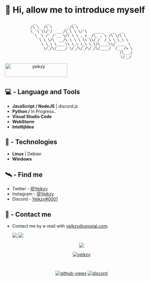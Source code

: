 # 👋 Hi, allow me to introduce myself
<div align="center">

```     
 __    __          __                          
/\ \  /\ \      __/\ \                         
\ `\`\\/'/  __ /\_\ \ \/'\   ____    __  __    
 `\ `\ /' /'__`\/\ \ \ , <  /\_ ,`\ /\ \/\ \   
   `\ \ \/\  __/\ \ \ \ \\`\\/_/  /_\ \ \_\ \  
     \ \_\ \____\\ \_\ \_\ \_\/\____\\/`____ \ 
      \/_/\/____/ \/_/\/_/\/_/\/____/ `/___/> \
                                         /\___/
                                         \/__/
```                                             
<p><a href="https://ko-fi.com/yeikzy"> <img align="left" src="https://i.imgur.com/85I54N3.png" height="45" width="205" alt="yeikzy" /></a></p><br><br><br>
</div>

## 💻 - Language and Tools

- **JavaScript / NodeJS** | discord.js
- **Python /** In Progress..
- **Visual Studio Code**
- **WebStorm**
- **IntellijIdea**

## 🚀 - Technologies

- **Linux** | Debian
- **Windows**

## 🛰️ - Find me

- Twitter - [@Yeikzy](https://twitter.com/yeikzy)
- Instagram - [@Yeikzy](https://www.instagram.com/yeikzy/?igshid=lriiibb7gob6)
- Discord - [Yeikzy#0001](https://discord.gg/ErwAkKhMsR)

## 📡 - Contact me

- Contact me by e-mail with yeikzy@unosial.com.

  <tr>
    <td align="center" style="padding=0;width=50%;">
      <a href="https://github.com/yeikzy">
      <img src="https://github-readme-stats.vercel.app/api/?username=yeikzy&title_color=ec7460&text_color=9f9f9f&show_icons=true&bg_color=00000000&hide_border=true&icon_color=ec7460&hide_title=true&count_private=true&include_all_commits=true&enable_animations=true" />
    </td>
      <td align="center" style="padding=0;width=50%;">
      <a href="https://github.com/yeikzy">
      <img src="https://github-readme-stats-one-bice.vercel.app/api/top-langs/?username=yeikzy&role=OWNER,ORGANIZATION_MEMBER,COLLABORATOR&title_color=ec7460&text_color=9f9f9f&show_icons=true&bg_color=00000000&hide_border=true&icon_color=ec7460&hide_title=true&count_private=true&enable_animations=true" />
    </td>
  </tr>
</p>

<p align="center">
  <tr>
    <td align="center" style="padding=0;width=50%;">
      <a href="https://github.com/yeikzy">
      <img src="https://github-readme-streak-stats.herokuapp.com?user=yeikzy&theme=tokyonight_duo&hide_border=true&ring=ec7460&currStreakLabel=FFFFFF&sideNums=ec7460&dates=979797&sideLabels=FFFFFF&currStreakNum=FFFFFF&border=DD2727&stroke=00000000&background=00000000&fire=FF7600" />
    </td>
  </tr>
</p>

<p align="center"> 
    <a href="https://github.com/Yeikzy">
  <img src="https://github-profile-trophy.vercel.app/?username=Yeikzy&no-bg=true" alt="yeikzy" /> </p>
<br>

<div align="center"> 

[![github-views](https://komarev.com/ghpvc/?username=yeikzy&color=blue)](https://github.com/Yeikzy) [![discord](https://discordapp.com/api/guilds/903412602921705544/widget.png)](https://discord.gg/kmpnWBzDCa)
